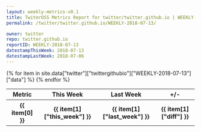 ```yaml
---
layout: weekly-metrics-v0.1
title: TwiterOSS Metrics Report for twitter/twitter.github.io | WEEKLY-2018-07-13
permalink: /twitter/twitter.github.io/WEEKLY-2018-07-13/

owner: twitter
repo: twitter.github.io
reportID: WEEKLY-2018-07-13
datestampThisWeek: 2018-07-13
datestampLastWeek: 2018-07-06
---
```


<table style="width: 100%">
    <tr>
        <th>Metric</th>
        <th>This Week</th>
        <th>Last Week</th>
        <th>+/-</th>
    </tr>
    {% for item in site.data["twitter"]["twittergithubio"]["WEEKLY-2018-07-13"]["data"] %}
    <tr>
        <th>{{ item[0] }}</th>
        <th>{{ item[1]["this_week"] }}</th>
        <th>{{ item[1]["last_week"] }}</th>
        <th>{{ item[1]["diff"] }}</th>
    </tr>
    {% endfor %}
</table>

